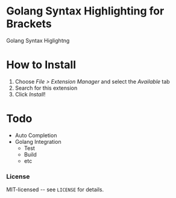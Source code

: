 Golang Syntax Highlighting for Brackets
=======================================

Golang Syntax Higlightng

How to Install
==============

1. Choose _File > Extension Manager_ and select the _Available_ tab
2. Search for this extension
3. Click _Install_!


Todo
====

- Auto Completion
- Golang Integration 
    - Test
    - Build
    - etc
    
### License
MIT-licensed -- see `LICENSE` for details.
